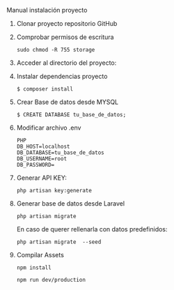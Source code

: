 Manual instalación proyecto

1. Clonar proyecto repositorio GitHub

   

2. Comprobar permisos de escritura

   ```
   sudo chmod -R 755 storage
   ```

3. Acceder al directorio del proyecto:

   

4. Instalar dependencias proyecto 

   ```
   $ composer install
   ```

   

5. Crear Base de datos desde MYSQL

   ```
   $ CREATE DATABASE tu_base_de_datos;
   ```

6. Modificar archivo .env

   ```
   PHP
   DB_HOST=localhost
   DB_DATABASE=tu_base_de_datos
   DB_USERNAME=root
   DB_PASSWORD=
   ```

7. Generar API KEY:

   ```
   php artisan key:generate
   ```

8. Generar base de datos desde Laravel

   ```
   php artisan migrate 
   ```

   En caso de querer rellenarla con datos predefinidos:

   ```
   php artisan migrate  --seed
   ```

9. Compilar Assets

   ```
   npm install 
   
   npm run dev/production
   ```
